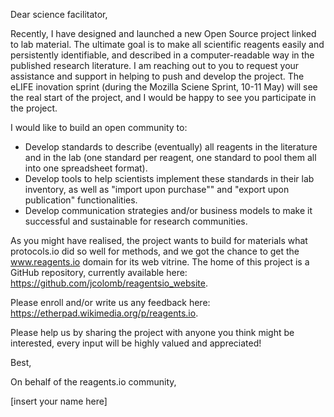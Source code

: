 Dear science facilitator,

Recently, I have designed and launched a new Open Source project linked to lab material. The ultimate goal is to make all scientific reagents easily and persistently identifiable, and described in a computer-readable way in the published research literature. I am reaching out to you to request your assistance and support in helping to push and develop the project. The eLIFE inovation sprint (during the Mozilla Sciene Sprint, 10-11 May) will see the real start of the project, and I would be happy to see you participate in the project.

I would like to build an open community to:

- Develop standards to describe (eventually) all reagents in the literature and in the lab (one standard per reagent, one standard to pool them all into one spreadsheet format).
- Develop tools to help scientists implement these standards in their lab inventory, as well as "import upon purchase"" and "export upon publication" functionalities.
- Develop communication strategies and/or business models to make it successful and sustainable for research communities.

As you might have realised, the project wants to build for materials what protocols.io did so well for methods, and we got the chance to get the www.reagents.io domain for its web vitrine. The home of this project is a GitHub repository, currently available here: https://github.com/jcolomb/reagentsio_website.

Please enroll and/or write us any feedback here: https://etherpad.wikimedia.org/p/reagents.io.

Please help us by sharing the project with anyone you think might be interested, every input will be highly valued and appreciated!

Best,

On behalf of the reagents.io community,

[insert your name here]
